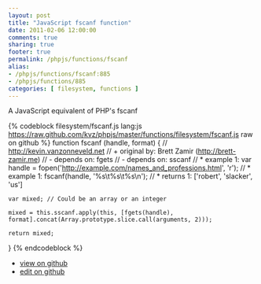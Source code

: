 ```yaml
---
layout: post
title: "JavaScript fscanf function"
date: 2011-02-06 12:00:00
comments: true
sharing: true
footer: true
permalink: /phpjs/functions/fscanf
alias:
- /phpjs/functions/fscanf:885
- /phpjs/functions/885
categories: [ filesystem, functions ]
---
```

A JavaScript equivalent of PHP's fscanf
<!-- more -->
{% codeblock filesystem/fscanf.js lang:js https://raw.github.com/kvz/phpjs/master/functions/filesystem/fscanf.js raw on github %}
function fscanf (handle, format) {
    // http://kevin.vanzonneveld.net
    // +   original by: Brett Zamir (http://brett-zamir.me)
    // -    depends on: fgets
    // -    depends on: sscanf
    // *     example 1: var handle = fopen('http://example.com/names_and_professions.html', 'r');
    // *     example 1: fscanf(handle, '%s\t%s\t%s\n');
    // *     returns 1: ['robert', 'slacker', 'us']

    var mixed; // Could be an array or an integer

    mixed = this.sscanf.apply(this, [fgets(handle), format].concat(Array.prototype.slice.call(arguments, 2)));

    return mixed;
}
{% endcodeblock %}
<ul>
 <li><a href="https://github.com/kvz/phpjs/blob/master/functions/filesystem/fscanf.js">view on github</a></li>
 <li><a href="https://github.com/kvz/phpjs/edit/master/functions/filesystem/fscanf.js">edit on github</a></li>
</ul>
